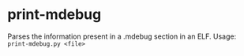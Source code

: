 # print-mdebug
Parses the information present in a .mdebug section in an ELF. Usage: `print-mdebug.py <file>`
